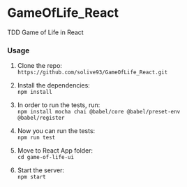# GameOfLife_React
TDD Game of Life in React

### Usage

1. Clone the repo: <br>
`https://github.com/solive93/GameOfLife_React.git`

2. Install the dependencies: <br>
`npm install`

3. In order to run the tests, run: <br>
`npm install mocha chai @babel/core @babel/preset-env @babel/register`

4. Now you can run the tests: <br>
`npm run test`

5. Move to React App folder: <br>
`cd game-of-life-ui`

6. Start the server: <br>
`npm start`

